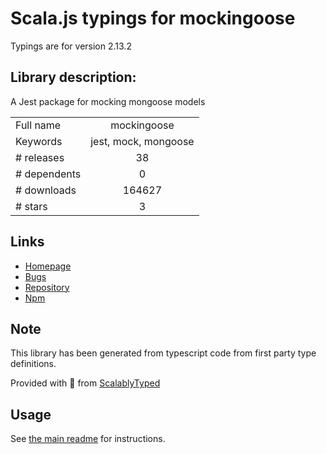 
# Scala.js typings for mockingoose

Typings are for version 2.13.2

## Library description:
A Jest package for mocking mongoose models

|                    |                 |
| ------------------ | :-------------: |
| Full name          | mockingoose |
| Keywords           | jest, mock, mongoose |
| # releases         | 38 |
| # dependents       | 0 |
| # downloads        | 164627 |
| # stars            | 3 |

## Links
- [Homepage](https://github.com/alonronin/mockingoose#readme)
- [Bugs](https://github.com/alonronin/mockingoose/issues)
- [Repository](https://github.com/alonronin/mockingoose)
- [Npm](https://www.npmjs.com/package/mockingoose)
    


## Note
This library has been generated from typescript code from first party type definitions.

Provided with :purple_heart: from [ScalablyTyped](https://github.com/oyvindberg/ScalablyTyped)

## Usage
See [the main readme](../../readme.md) for instructions.



